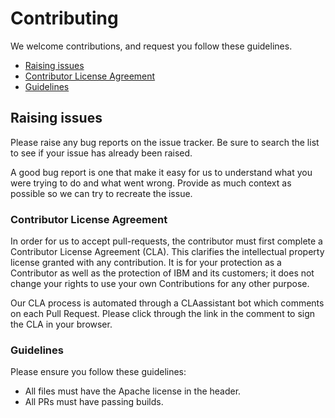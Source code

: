 # Contributing

We welcome contributions, and request you follow these guidelines.

 - [Raising issues](#raising-issues)
 - [Contributor License Agreement](#contributor-license-agreement)
 - [Guidelines](#guidelines)

## Raising issues

Please raise any bug reports on the issue tracker. Be sure to
search the list to see if your issue has already been raised.

A good bug report is one that make it easy for us to understand what you were
trying to do and what went wrong. Provide as much context as possible so we can try to recreate the issue.

### Contributor License Agreement

In order for us to accept pull-requests, the contributor must first complete a Contributor License Agreement (CLA). This clarifies the intellectual property license granted with any contribution. It is for your protection as a Contributor as well as the protection of IBM and its customers; it does not change your rights to use your own Contributions for any other purpose.

Our CLA process is automated through a CLAassistant bot which comments on each Pull Request. Please click through the link in the comment to sign the CLA in your browser.

### Guidelines

Please ensure you follow these guidelines:

 - All files must have the Apache license in the header.
 - All PRs must have passing builds.
